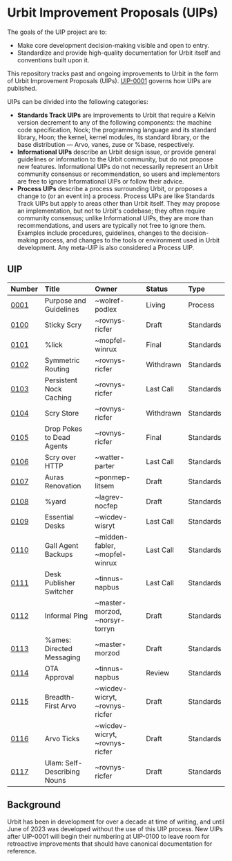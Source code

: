 # Urbit Improvement Proposals (UIPs)

The goals of the UIP project are to:

- Make core development decision-making visible and open to entry.
- Standardize and provide high-quality documentation for Urbit itself and conventions built upon it.

This repository tracks past and ongoing improvements to Urbit in the form of Urbit Improvement Proposals (UIPs). [UIP-0001](./UIPS/UIP-0001.md) governs how UIPs are published.

UIPs can be divided into the following categories:

- **Standards Track UIPs** are improvements to Urbit that require a Kelvin version decrement to any of the following components: the machine code specification, Nock; the programming language and its standard library, Hoon; the kernel, kernel modules, its standard library, or the base distribution &mdash; Arvo, vanes, zuse or %base, respectively.
- **Informational UIPs** describe an Urbit design issue, or provide general guidelines or information to the Urbit community, but do not propose new features. Informational UIPs do not necessarily represent an Urbit community consensus or recommendation, so users and implementors are free to ignore Informational UIPs or follow their advice.
- **Process UIPs** describe a process surrounding Urbit, or proposes a change to (or an event in) a process. Process UIPs are like Standards Track UIPs but apply to areas other than Urbit itself. They may propose an implementation, but not to Urbit's codebase; they often require community consensus; unlike Informational UIPs, they are more than recommendations, and users are typically not free to ignore them. Examples include procedures, guidelines, changes to the decision-making process, and changes to the tools or environment used in Urbit development. Any meta-UIP is also considered a Process UIP.

## UIP

| Number                     | Title                     | Owner                          | Status    | Type      |
|:---------------------------|:--------------------------|:-------------------------------|:----------|:----------|
| [0001](./UIPS/UIP-0001.md) | Purpose and Guidelines    | ~wolref-podlex                 | Living    | Process   |
| [0100](./UIPS/UIP-0100.md) | Sticky Scry               | ~rovnys-ricfer                 | Draft     | Standards |
| [0101](./UIPS/UIP-0101.md) | %lick                     | ~mopfel-winrux                 | Final     | Standards |
| [0102](./UIPS/UIP-0102.md) | Symmetric Routing         | ~rovnys-ricfer                 | Withdrawn | Standards |
| [0103](./UIPS/UIP-0103.md) | Persistent Nock Caching   | ~rovnys-ricfer                 | Last Call | Standards |
| [0104](./UIPS/UIP-0104.md) | Scry Store                | ~rovnys-ricfer                 | Withdrawn | Standards |
| [0105](./UIPS/UIP-0105.md) | Drop Pokes to Dead Agents | ~rovnys-ricfer                 | Final     | Standards |
| [0106](./UIPS/UIP-0106.md) | Scry over HTTP            | ~watter-parter                 | Last Call | Standards |
| [0107](./UIPS/UIP-0107.md) | Auras Renovation          | ~ponmep-litsem                 | Draft     | Standards |
| [0108](./UIPS/UIP-0108.md) | %yard                     | ~lagrev-nocfep                 | Draft     | Standards |
| [0109](./UIPS/UIP-0109.md) | Essential Desks           | ~wicdev-wisryt                 | Last Call | Standards |
| [0110](./UIPS/UIP-0110.md) | Gall Agent Backups        | ~midden-fabler, ~mopfel-winrux | Last Call | Standards |
| [0111](./UIPS/UIP-0111.md) | Desk Publisher Switcher   | ~tinnus-napbus                 | Last Call | Standards |
| [0112](./UIPS/UIP-0112.md) | Informal Ping             | ~master-morzod, ~norsyr-torryn | Draft     | Standards |
| [0113](./UIPS/UIP-0113.md) | %ames: Directed Messaging | ~master-morzod                 | Draft     | Standards |
| [0114](./UIPS/UIP-0114.md) | OTA Approval              | ~tinnus-napbus                 | Review    | Standards |
| [0115](./UIPS/UIP-0115.md) | Breadth-First Arvo        | ~wicdev-wicryt, ~rovnys-ricfer | Draft     | Standards |
| [0116](./UIPS/UIP-0116.md) | Arvo Ticks                | ~wicdev-wicryt, ~rovnys-ricfer | Draft     | Standards |
| [0117](./UIPS/UIP-0117.md) | Ulam: Self-Describing Nouns | ~rovnys-ricfer               | Draft     | Standards |

## Background

Urbit has been in development for over a decade at time of writing, and until June of 2023 was developed without the use of this UIP process. New UIPs after UIP-0001 will begin their numbering at UIP-0100 to leave room for retroactive improvements that should have canonical documentation for reference.
